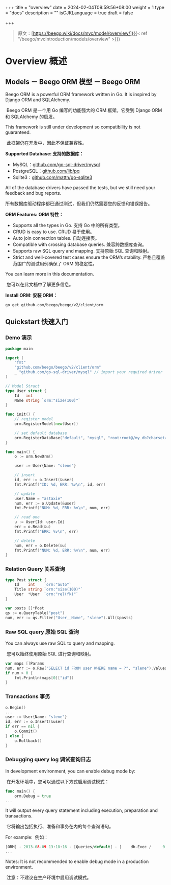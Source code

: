 +++
title = "overview"
date = 2024-02-04T09:59:56+08:00
weight = 1
type = "docs"
description = ""
isCJKLanguage = true
draft = false

+++

> 原文：[https://beego.wiki/docs/mvc/model/overview/]({{< ref "/beego/mvcIntroduction/models/overview" >}})

# Overview 概述



## Models － Beego ORM 模型 － Beego ORM

Beego ORM is a powerful ORM framework written in Go. It is inspired by Django ORM and SQLAlchemy.

​	Beego ORM 是一个用 Go 编写的功能强大的 ORM 框架。它受到 Django ORM 和 SQLAlchemy 的启发。

This framework is still under development so compatibility is not guaranteed.

​	此框架仍在开发中，因此不保证兼容性。

**Supported Database: 支持的数据库：**

- MySQL：[github.com/go-sql-driver/mysql](https://github.com/go-sql-driver/mysql)
- PostgreSQL：[github.com/lib/pq](https://github.com/lib/pq)
- Sqlite3：[github.com/mattn/go-sqlite3](https://github.com/mattn/go-sqlite3)

All of the database drivers have passed the tests, but we still need your feedback and bug reports.

​	所有数据库驱动程序都已通过测试，但我们仍然需要您的反馈和错误报告。

**ORM Features: ORM 特性：**

- Supports all the types in Go.
  支持 Go 中的所有类型。
- CRUD is easy to use.
  CRUD 易于使用。
- Auto join connection tables.
  自动连接表。
- Compatible with crossing database queries.
  兼容跨数据库查询。
- Supports raw SQL query and mapping.
  支持原始 SQL 查询和映射。
- Strict and well-covered test cases ensure the ORM’s stability.
  严格且覆盖范围广的测试用例确保了 ORM 的稳定性。

You can learn more in this documentation.

​	您可以在此文档中了解更多信息。

**Install ORM: 安装 ORM：**

```
go get github.com/beego/beego/v2/client/orm
```

## Quickstart 快速入门

### Demo 演示

```go
package main

import (
	"fmt"
	"github.com/beego/beego/v2/client/orm"
	_ "github.com/go-sql-driver/mysql" // import your required driver
)

// Model Struct
type User struct {
	Id   int
	Name string `orm:"size(100)"`
}

func init() {
	// register model
	orm.RegisterModel(new(User))

	// set default database
	orm.RegisterDataBase("default", "mysql", "root:root@/my_db?charset=utf8")
}

func main() {
	o := orm.NewOrm()

	user := User{Name: "slene"}

	// insert
	id, err := o.Insert(&user)
	fmt.Printf("ID: %d, ERR: %v\n", id, err)

	// update
	user.Name = "astaxie"
	num, err := o.Update(&user)
	fmt.Printf("NUM: %d, ERR: %v\n", num, err)

	// read one
	u := User{Id: user.Id}
	err = o.Read(&u)
	fmt.Printf("ERR: %v\n", err)

	// delete
	num, err = o.Delete(&u)
	fmt.Printf("NUM: %d, ERR: %v\n", num, err)
}
```

### Relation Query 关系查询

```go
type Post struct {
	Id    int    `orm:"auto"`
	Title string `orm:"size(100)"`
	User  *User  `orm:"rel(fk)"`
}

var posts []*Post
qs := o.QueryTable("post")
num, err := qs.Filter("User__Name", "slene").All(&posts)
```

### Raw SQL query 原始 SQL 查询

You can always use raw SQL to query and mapping.

​	您可以始终使用原始 SQL 进行查询和映射。

```go
var maps []Params
num, err := o.Raw("SELECT id FROM user WHERE name = ?", "slene").Values(&maps)
if num > 0 {
	fmt.Println(maps[0]["id"])
}
```

### Transactions 事务

```go
o.Begin()
...
user := User{Name: "slene"}
id, err := o.Insert(&user)
if err == nil {
	o.Commit()
} else {
	o.Rollback()
}
```

### Debugging query log 调试查询日志

In development environment, you can enable debug mode by:

​	在开发环境中，您可以通过以下方式启用调试模式：

```go
func main() {
	orm.Debug = true
...
```

It will output every query statement including execution, preparation and transactions.

​	它将输出包括执行、准备和事务在内的每个查询语句。

For example: 
​	例如：

```go
[ORM] - 2013-08-09 13:18:16 - [Queries/default] - [    db.Exec /     0.4ms] - 	[INSERT INTO `user` (`name`) VALUES (?)] - `slene`
...
```

Notes: It is not recommended to enable debug mode in a production environment.

​	注意：不建议在生产环境中启用调试模式。

